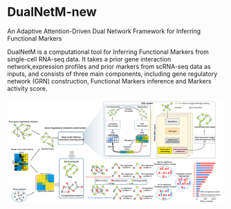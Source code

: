 # DualNetM-new
An Adaptive Attention-Driven Dual Network Framework for Inferring Functional Markers

DualNetM is a computational tool for Inferring Functional Markers from single-cell RNA-seq data.
It takes a prior gene interaction network,expression profiles and prior markers from scRNA-seq data as inputs, and consists of three main components, including gene 
regulatory network (GRN) construction, Functional Markers inference and Markers activity score.

![workframe.svg](/workframe.svg)
